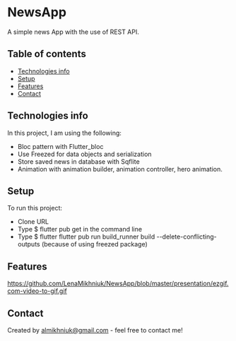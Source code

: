 # NewsApp

A simple news App with the use of REST API.


## Table of contents
* [Technologies info](#technologies_info)
* [Setup](#setup)
* [Features](#features)
* [Contact](#contact)


## Technologies info
In this project, I am using the following: 
* Bloc pattern with Flutter_bloc
* Use Freezed for data objects and serialization
* Store saved news in database with Sqflite
* Animation with animation builder, animation controller, hero animation.


## Setup
To run this project:
* Clone URL
* Type $ flutter pub get in the command line
* Type $ flutter flutter pub run build_runner build --delete-conflicting-outputs (because  of using freezed package)

## Features
https://github.com/LenaMikhniuk/NewsApp/blob/master/presentation/ezgif.com-video-to-gif.gif



## Contact
Created by almikhniuk@gmail.com - feel free to contact me!
